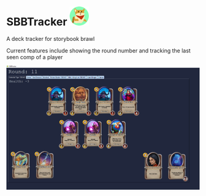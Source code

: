 # SBBTracker <img src="assets/icon.png" width="50" height="50">
A deck tracker for storybook brawl

Current features include showing the round number and tracking the last seen comp of a player

<img src="doc/sample-screenshot.png">
